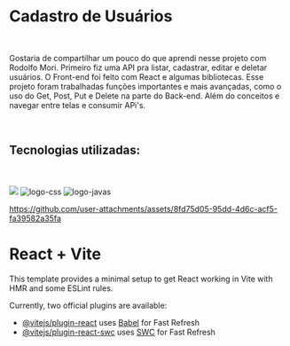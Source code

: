 <h1>Cadastro de Usuários</h1>

<br>
<p>Gostaria de compartilhar um pouco do que aprendi nesse projeto com Rodolfo Mori. 
Primeiro fiz uma API pra listar, cadastrar, editar e deletar usuários. O Front-end foi feito com React e algumas bibliotecas.
Esse projeto foram trabalhadas funções importantes e mais avançadas, como o uso do Get, Post, Put e Delete na parte do Back-end. 
Além do conceitos e navegar entre telas e consumir APi's.</p>
<br>

<h2>Tecnologias utilizadas:</h2>

<br>
<br>
<img src="https://img.shields.io/badge/React_Native-20232A?style=for-the-badge&logo=react&logoColor=61DAFB">
<img src="https://img.shields.io/badge/CSS3-1572B6?style=for-the-badge&logo=css3&logoColor=white" alt="logo-css">
<img src="https://img.shields.io/badge/JavaScript-F7DF1E?style=for-the-badge&logo=javascript&logoColor=black" alt="logo-javas">

https://github.com/user-attachments/assets/8fd75d05-95dd-4d6c-acf5-fa39582a35fa


# React + Vite

This template provides a minimal setup to get React working in Vite with HMR and some ESLint rules.

Currently, two official plugins are available:

- [@vitejs/plugin-react](https://github.com/vitejs/vite-plugin-react/blob/main/packages/plugin-react/README.md) uses [Babel](https://babeljs.io/) for Fast Refresh
- [@vitejs/plugin-react-swc](https://github.com/vitejs/vite-plugin-react-swc) uses [SWC](https://swc.rs/) for Fast Refresh
